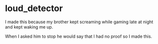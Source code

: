 # loud_detector
I made this because my brother kept screaming while gaming late at night and kept waking me up.  

When I asked him to stop he would say that I had no proof so I made this.
